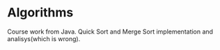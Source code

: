 # Algorithms
Course work from Java. Quick Sort and Merge Sort implementation and analisys(which is wrong).
